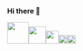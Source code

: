 ### Hi there 👋

<!--
**dialloflatno/dialloflatno** is a ✨ _special_ ✨ repository because its `README.md` (this file) appears on your GitHub profile.

Here are some ideas to get you started:

- 🔭 I’m currently working on ...
- 🌱 I’m currently learning ...
- 👯 I’m looking to collaborate on ...
- 🤔 I’m looking for help with ...
- 💬 Ask me about ...
- 📫 How to reach me: ...
- 😄 Pronouns: ...
- ⚡ Fun fact: ...
-->

<img src="https://cdn.jsdelivr.net/gh/devicons/devicon/icons/css3/css3-plain.svg" height ='50' width='50'/><img src="https://cdn.jsdelivr.net/gh/devicons/devicon/icons/javascript/javascript-plain.svg" height ='40' width='40' /><img src="https://cdn.jsdelivr.net/gh/devicons/devicon/icons/photoshop/photoshop-line.svg"  height='30' width='30'/><img src="https://cdn.jsdelivr.net/gh/devicons/devicon/icons/postgresql/postgresql-original.svg" height='20' width='20' /><img src="https://cdn.jsdelivr.net/gh/devicons/devicon/icons/vscode/vscode-plain.svg" height='20' width='20' />


